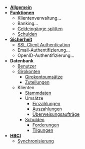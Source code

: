   * **[Allgemein](Startseite.md)**
  * **[Funktionen](Funktionsumfang.md)**
    * Klientenverwaltung...
    * Banking...
    * [Geldeingänge splitten](Splitten.md)
    * [Schulden](Schulden.md)
  * **[Sicherheit](Sicherheit.md)**
    * [SSL Client Authentication](ClientAuthentication.md)
    * Email-Authentifizierung...
    * OpenID-Authentifizierung...
  * **Datenbank**
    * [Benutzer](Benutzer.md)
    * [Girokonten](Girokonten.md)
      * [Girokontoumsätze](Girokontoumsaetze.md)
      * [Zuteilungen](Zuteilungen.md)
    * Klienten
      * [Stammdaten](Stammdaten.md)
      * Umsätze
        * [Einzahlungen](Einzahlungen.md)
        * [Auszahlungen](Auszahlungen.md)
        * [Überweisungsaufträge](Ueberweisungsauftraege.md)
      * [Schulden](Schulden.md)
        * [Forderungen](Forderungen.md)
        * [Tilgungen](Tilgungen.md)
  * **[HBCI](HBCI.md)**
    * [Synchronisierung](Synchronisierung.md)